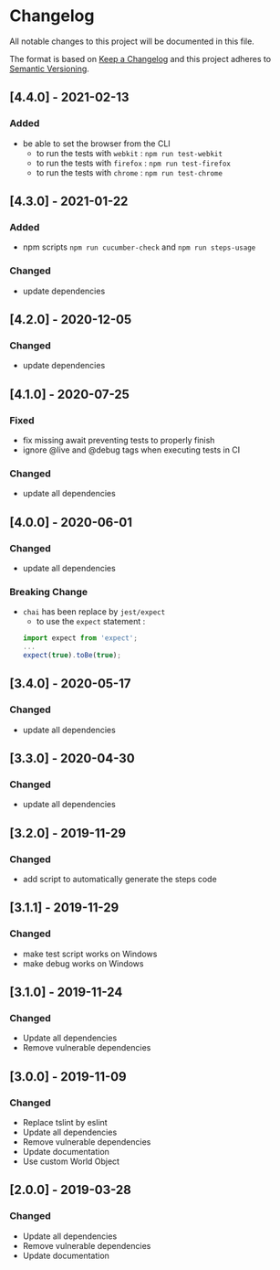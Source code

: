 # Changelog

All notable changes to this project will be documented in this file.

The format is based on [Keep a Changelog](http://keepachangelog.com/en/1.0.0/)
and this project adheres to [Semantic Versioning](http://semver.org/spec/v2.0.0.html).

## [4.4.0] - 2021-02-13

### Added

- be able to set the browser from the CLI
  - to run the tests with `webkit` : `npm run test-webkit`
  - to run the tests with `firefox` : `npm run test-firefox`
  - to run the tests with `chrome` : `npm run test-chrome`

## [4.3.0] - 2021-01-22

### Added

- npm scripts `npm run cucumber-check` and `npm run steps-usage`

### Changed

- update dependencies

## [4.2.0] - 2020-12-05

### Changed

- update dependencies

## [4.1.0] - 2020-07-25

### Fixed

- fix missing await preventing tests to properly finish
- ignore @live and @debug tags when executing tests in CI

### Changed

- update all dependencies

## [4.0.0] - 2020-06-01

### Changed

- update all dependencies

### Breaking Change

- `chai` has been replace by `jest/expect`
  - to use the `expect` statement :
  ```js
  import expect from 'expect';
  ...
  expect(true).toBe(true);
  ```


## [3.4.0] - 2020-05-17

### Changed

- update all dependencies

## [3.3.0] - 2020-04-30

### Changed

- update all dependencies

## [3.2.0] - 2019-11-29

### Changed

- add script to automatically generate the steps code

## [3.1.1] - 2019-11-29

### Changed

- make test script works on Windows
- make debug works on Windows

## [3.1.0] - 2019-11-24

### Changed

- Update all dependencies
- Remove vulnerable dependencies

## [3.0.0] - 2019-11-09

### Changed

- Replace tslint by eslint
- Update all dependencies
- Remove vulnerable dependencies
- Update documentation
- Use custom World Object

## [2.0.0] - 2019-03-28

### Changed

- Update all dependencies
- Remove vulnerable dependencies
- Update documentation
